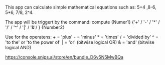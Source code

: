 This app can calculate simple mathematical equations such as:
    5+4 ,8-6, 5*6, 7/8, 2^4.

The app will be triggert by the command:
    compute {Numer1} {'+' / '-' / '*' / '/' / '^' / '|' / '&'/ } {Number2} 

Use for the operatens:
        + = 'plus'
        - = 'minus'
        * = 'times'
        / = 'divided by'
        ^ = 'to the' or 'to the power of'
        | = 'or' (bitwise logical OR)
        & = 'and' (bitwise logical AND)

https://console.snips.ai/store/en/bundle_D6v5N5MwBQa